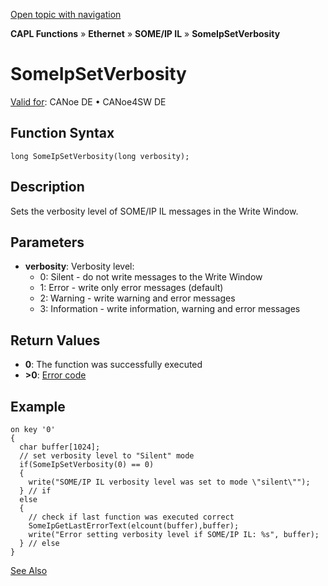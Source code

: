 [Open topic with navigation](../../../../../../CANoeDEFamily.htm#Topics/CAPLFunctions/IP/SOMEIPIL/Functions/CAPLfunctionSomeIpSetVerbosity.md)

**CAPL Functions** » **Ethernet** » **SOME/IP IL** » **SomeIpSetVerbosity**

# SomeIpSetVerbosity

[Valid for](../../../../Shared/FeatureAvailability.md): CANoe DE • CANoe4SW DE

## Function Syntax

```plaintext
long SomeIpSetVerbosity(long verbosity);
```

## Description

Sets the verbosity level of SOME/IP IL messages in the Write Window.

## Parameters

- **verbosity**: Verbosity level:
  - 0: Silent - do not write messages to the Write Window
  - 1: Error - write only error messages (default)
  - 2: Warning - write warning and error messages
  - 3: Information - write information, warning and error messages

## Return Values

- **0**: The function was successfully executed
- **>0**: [Error code](../../CAPLfunctionsSOMEIPILErrorCodes.md)

## Example

```plaintext
on key '0'
{
  char buffer[1024];
  // set verbosity level to "Silent" mode
  if(SomeIpSetVerbosity(0) == 0)
  {
    write("SOME/IP IL verbosity level was set to mode \"silent\"");
  } // if
  else
  {
    // check if last function was executed correct
    SomeIpGetLastErrorText(elcount(buffer),buffer);
    write("Error setting verbosity level if SOME/IP IL: %s", buffer);
  } // else
}
```

[See Also](javascript:void(0);)
```markdown